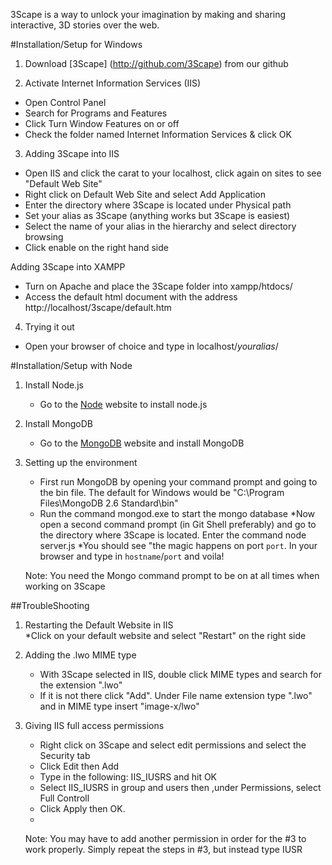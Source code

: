 
3Scape is a way to unlock your imagination by making and sharing interactive, 3D stories over the web.


#Installation/Setup for Windows

1. Download [3Scape] (http://github.com/3Scape) from our github 

2. Activate Internet Information Services (IIS) 
  * Open Control Panel
  * Search for Programs and Features 
  * Click Turn Window Features on or off
  * Check the folder named Internet Information Services & click OK 
  
3. Adding 3Scape into IIS
  * Open IIS and click the carat to your localhost, click again on sites to see "Default Web Site" 
  * Right click on Default Web Site and select Add Application
  * Enter the directory where 3Scape is located under Physical path
  * Set your alias as 3Scape (anything works but 3Scape is easiest) 
  * Select the name of your alias in the hierarchy and select directory browsing
  * Click enable on the right hand side 
  
   Adding 3Scape into XAMPP 
  * Turn on Apache and place the 3Scape folder into xampp/htdocs/ 
  * Access the default html document with the address  http://localhost/3scape/default.htm

4. Trying it out 
  * Open your browser of choice and type in localhost/*youralias*/ 
  
#Installation/Setup with Node 
 1. Install Node.js
    * Go to the [Node](http://nodejs.org) website to install node.js

 2. Install MongoDB
    * Go to the [MongoDB](http://mongodb.org) website and install MongoDB
 
 3. Setting up the environment
    * First run MongoDB by opening your command prompt and going to the bin file.
      The default for Windows would be "C:\Program Files\MongoDB 2.6 Standard\bin"
    * Run the command mongod.exe to start the mongo database 
    *Now open a second command prompt (in Git Shell preferably) and go to the directory where 3Scape is located. 
     Enter the command node server.js
    *You should see "the magic happens on port `port`. In your browser and type in `hostname`/`port` and voila!

    Note: You need the Mongo command prompt to be on at all times when working on 3Scape


##TroubleShooting 

 1. Restarting the Default Website in IIS  
   *Click on your default website and select "Restart" on the right side 
  
 2. Adding the .lwo MIME type 
    * With 3Scape selected in IIS, double click MIME types and search for the extension ".lwo"
    * If it is not there click "Add". Under File name extension type ".lwo" and in MIME type insert "image-x/lwo"  
 
 3. Giving IIS full access permissions 
    * Right click on 3Scape and select edit permissions and select the Security tab
    * Click Edit then Add 
    * Type in the following: IIS_IUSRS and hit OK
    * Select IIS_IUSRS in group and users then ,under Permissions, select Full Controll 
    * Click Apply then OK.
    * 
    Note:
    You may have to add another permission in order for the #3 to work properly.
    Simply repeat the steps in #3, but instead type IUSR
    
   


